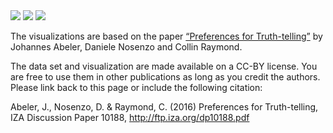 <img src="images/uni-oxford-logo.png" style="max-width:"/>

<img src="images/uni-nottingham-logo.png"/>

<img src="images/logo.png"/>

<p>The visualizations are based on the paper <a href="http://ftp.iza.org/dp10188.pdf" target="_blank">“Preferences for Truth-telling”</a> by Johannes Abeler, Daniele Nosenzo and Collin Raymond.</p>

<p>The data set and visualization are made available on a CC-BY license. You are free to use them in other publications as long as you credit the authors. Please link back to this page or include the following citation:</p>

<p>
Abeler, J., Nosenzo, D. & Raymond, C. (2016) Preferences for Truth-telling, IZA Discussion Paper 10188, <a href="http://ftp.iza.org/dp10188.pdf" target="_blank">http://ftp.iza.org/dp10188.pdf</a>
</p>
